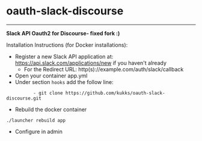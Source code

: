 # oauth-slack-discourse
_________

**Slack API Oauth2 for Discourse- fixed fork :)**

Installation Instructions (for Docker installations): 

* Register a new Slack API application at: https://api.slack.com/applications/new if you haven't already
  * For the Redirect URL: http(s)://example.com/auth/slack/callback
* Open your container app.yml
* Under section ```hooks``` add the follow line:
```
          - git clone https://github.com/kukks/oauth-slack-discourse.git
```
* Rebuild the docker container

```
./launcher rebuild app
```
* Configure in admin
